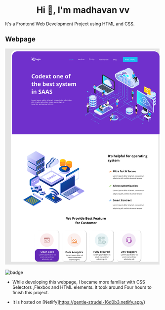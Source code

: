 <h1 align="center">Hi 👋, I'm madhavan vv</h1>
It's  a  Frontend  Web Development Project using HTML and CSS.

## Webpage

![image](./thumbnail.png)

![badge](https://img.shields.io/badge/HTML-CSS-yellowgreen)

- While developing this webpage, I became more familiar with CSS Selectors ,Flexbox and HTML elements. It took around Four hours to finish this project.

- It is hosted on [Netlify]https://gentle-strudel-16d0b3.netlify.app/)
